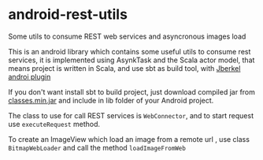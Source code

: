 android-rest-utils
==================

Some utils to consume REST web services and asyncronous images load

This is an android library which contains some useful utils to
consume rest services, it is implemented using AsynkTask and 
the Scala actor model, that means project is written in Scala,
and use sbt as build tool, with [Jberkel androi plugin](https://github.com/jberkel/android-plugin)

If you don't want install sbt to build project, just download compiled jar from [classes.min.jar](https://www.dropbox.com/s/602m9g6emcr0y6s/classes.min.jar)
and include in lib folder of your Android project.

The class to use for call REST services is `WebConnector`, and to start request use `executeRequest` method.

To create an ImageView which load an image from a remote url , use class `BitmapWebLoader` and call the method `loadImageFromWeb`
    

